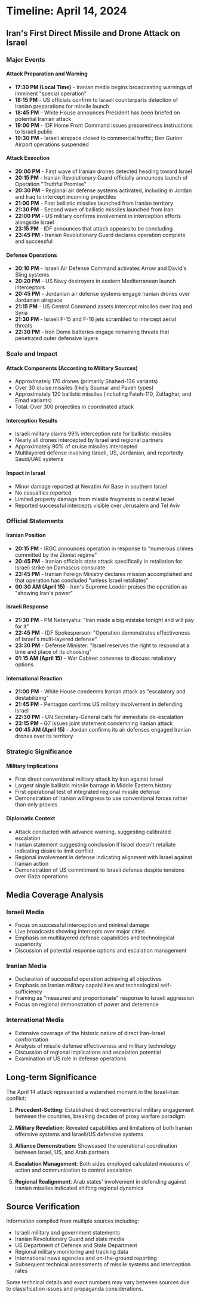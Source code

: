 # Timeline: April 14, 2024

## Iran's First Direct Missile and Drone Attack on Israel

### Major Events

#### Attack Preparation and Warning
- **17:30 PM (Local Time)** - Iranian media begins broadcasting warnings of imminent "special operation"
- **18:15 PM** - US officials confirm to Israeli counterparts detection of Iranian preparations for missile launch
- **18:45 PM** - White House announces President has been briefed on potential Iranian attack
- **19:00 PM** - IDF Home Front Command issues preparedness instructions to Israeli public
- **19:30 PM** - Israeli airspace closed to commercial traffic; Ben Gurion Airport operations suspended

#### Attack Execution
- **20:00 PM** - First wave of Iranian drones detected heading toward Israel
- **20:15 PM** - Iranian Revolutionary Guard officially announces launch of Operation "Truthful Promise"
- **20:30 PM** - Regional air defense systems activated, including in Jordan and Iraq to intercept incoming projectiles
- **21:00 PM** - First ballistic missiles launched from Iranian territory
- **21:30 PM** - Second wave of ballistic missiles launched from Iran
- **22:00 PM** - US military confirms involvement in interception efforts alongside Israel
- **23:15 PM** - IDF announces that attack appears to be concluding
- **23:45 PM** - Iranian Revolutionary Guard declares operation complete and successful

#### Defense Operations
- **20:10 PM** - Israeli Air Defense Command activates Arrow and David's Sling systems
- **20:20 PM** - US Navy destroyers in eastern Mediterranean launch interceptors
- **20:45 PM** - Jordanian air defense systems engage Iranian drones over Jordanian airspace
- **21:15 PM** - US Central Command assets intercept missiles over Iraq and Syria
- **21:30 PM** - Israeli F-15 and F-16 jets scrambled to intercept aerial threats
- **22:30 PM** - Iron Dome batteries engage remaining threats that penetrated outer defensive layers

### Scale and Impact

#### Attack Components (According to Military Sources)
- Approximately 170 drones (primarily Shahed-136 variants)
- Over 30 cruise missiles (likely Soumar and Paveh types)
- Approximately 120 ballistic missiles (including Fateh-110, Zolfaghar, and Emad variants)
- Total: Over 300 projectiles in coordinated attack

#### Interception Results
- Israeli military claims 99% interception rate for ballistic missiles
- Nearly all drones intercepted by Israel and regional partners
- Approximately 90% of cruise missiles intercepted
- Multilayered defense involving Israeli, US, Jordanian, and reportedly Saudi/UAE systems

#### Impact in Israel
- Minor damage reported at Nevatim Air Base in southern Israel
- No casualties reported
- Limited property damage from missile fragments in central Israel
- Reported successful intercepts visible over Jerusalem and Tel Aviv

### Official Statements

#### Iranian Position
- **20:15 PM** - IRGC announces operation in response to "numerous crimes committed by the Zionist regime"
- **20:45 PM** - Iranian officials state attack specifically in retaliation for Israeli strike on Damascus consulate
- **23:45 PM** - Iranian Foreign Ministry declares mission accomplished and that operation has concluded "unless Israel retaliates"
- **00:30 AM (April 15)** - Iran's Supreme Leader praises the operation as "showing Iran's power"

#### Israeli Response
- **21:30 PM** - PM Netanyahu: "Iran made a big mistake tonight and will pay for it"
- **22:45 PM** - IDF Spokesperson: "Operation demonstrates effectiveness of Israel's multi-layered defense"
- **23:30 PM** - Defense Minister: "Israel reserves the right to respond at a time and place of its choosing"
- **01:15 AM (April 15)** - War Cabinet convenes to discuss retaliatory options

#### International Reaction
- **21:00 PM** - White House condemns Iranian attack as "escalatory and destabilizing"
- **21:45 PM** - Pentagon confirms US military involvement in defending Israel
- **22:30 PM** - UN Secretary-General calls for immediate de-escalation 
- **23:15 PM** - G7 issues joint statement condemning Iranian attack
- **00:45 AM (April 15)** - Jordan confirms its air defenses engaged Iranian drones over its territory

### Strategic Significance

#### Military Implications
- First direct conventional military attack by Iran against Israel
- Largest single ballistic missile barrage in Middle Eastern history
- First operational test of integrated regional missile defense
- Demonstration of Iranian willingness to use conventional forces rather than only proxies

#### Diplomatic Context
- Attack conducted with advance warning, suggesting calibrated escalation
- Iranian statement suggesting conclusion if Israel doesn't retaliate indicating desire to limit conflict
- Regional involvement in defense indicating alignment with Israel against Iranian action
- Demonstration of US commitment to Israeli defense despite tensions over Gaza operations

## Media Coverage Analysis

### Israeli Media
- Focus on successful interception and minimal damage
- Live broadcasts showing intercepts over major cities
- Emphasis on multilayered defense capabilities and technological superiority
- Discussion of potential response options and escalation management

### Iranian Media
- Declaration of successful operation achieving all objectives
- Emphasis on Iranian military capabilities and technological self-sufficiency
- Framing as "measured and proportionate" response to Israeli aggression
- Focus on regional demonstration of power and deterrence

### International Media
- Extensive coverage of the historic nature of direct Iran-Israel confrontation
- Analysis of missile defense effectiveness and military technology
- Discussion of regional implications and escalation potential
- Examination of US role in defense operations

## Long-term Significance

The April 14 attack represented a watershed moment in the Israel-Iran conflict:

1. **Precedent-Setting**: Established direct conventional military engagement between the countries, breaking decades of proxy warfare paradigm

2. **Military Revelation**: Revealed capabilities and limitations of both Iranian offensive systems and Israeli/US defensive systems

3. **Alliance Demonstration**: Showcased the operational coordination between Israel, US, and Arab partners

4. **Escalation Management**: Both sides employed calculated measures of action and communication to control escalation

5. **Regional Realignment**: Arab states' involvement in defending against Iranian missiles indicated shifting regional dynamics

## Source Verification

Information compiled from multiple sources including:
- Israeli military and government statements
- Iranian Revolutionary Guard and state media
- US Department of Defense and State Department
- Regional military monitoring and tracking data
- International news agencies and on-the-ground reporting
- Subsequent technical assessments of missile systems and interception rates

Some technical details and exact numbers may vary between sources due to classification issues and propaganda considerations.